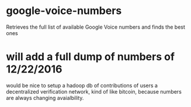 # google-voice-numbers
Retrieves the full list of available Google Voice numbers and finds the best ones


# will add a full dump of numbers of 12/22/2016 

would be nice to setup a hadoop db of contributions of users
a decentralized verification network, kind of like bitcoin, because numbers are always changing avaialbility.

